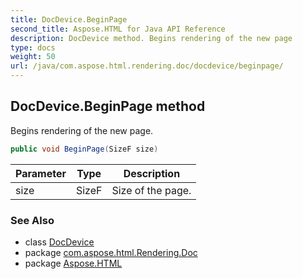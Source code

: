 ```yaml
---
title: DocDevice.BeginPage
second_title: Aspose.HTML for Java API Reference
description: DocDevice method. Begins rendering of the new page
type: docs
weight: 50
url: /java/com.aspose.html.rendering.doc/docdevice/beginpage/
---
```

## DocDevice.BeginPage method

Begins rendering of the new page.

```java
public void BeginPage(SizeF size)
```

| Parameter | Type | Description |
| --- | --- | --- |
| size | SizeF | Size of the page. |

### See Also

* class [DocDevice](../)
* package [com.aspose.html.Rendering.Doc](../../docdevice/)
* package [Aspose.HTML](../../../)
